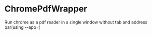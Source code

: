 # ChromePdfWrapper
Run chrome as a pdf reader in a single window without tab and address bar(using --app=)
